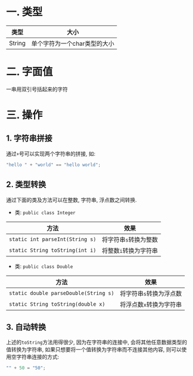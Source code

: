 # 一. 类型

| 类型   | 大小                         |
| ------ | ---------------------------- |
| String | 单个字符为一个char类型的大小 |



# 二. 字面值

一串用双引号括起来的字符



# 三. 操作

## 1. 字符串拼接

通过`+`号可以实现两个字符串的拼接, 如:

```java
"hello " + "world" == "hello world";
```



## 2. 类型转换

通过下面的类及方法可以在整数, 字符串, 浮点数之间转换.

- 类: `public class Integer`

| 方法                            | 效果                  |
| ------------------------------- | --------------------- |
| `static int parseInt(String s)` | 将字符串`s`转换为整数 |
| `static String toString(int i)` | 将整数`i`转换为字符串 |

- 类: `public class Double`

| 方法                                  | 效果                    |
| ------------------------------------- | ----------------------- |
| `static double parseDouble(String s)` | 将字符串`s`转换为浮点数 |
| `static String toString(double x)`    | 将浮点数`x`转换为字符串 |



## 3. 自动转换

上述的`toString`方法用得很少, 因为在字符串的连接中, 会将其他任意数据类型的值转换为字符串, 如果只想要将一个值转换为字符串而不连接其他内容, 则可以使用空字符串连接的方式:

```java
"" + 50 = "50";
```

